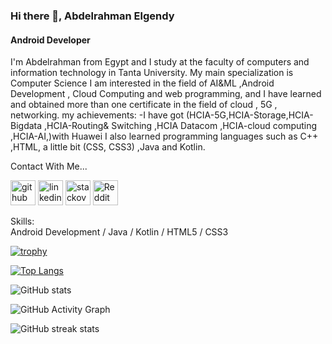 ### Hi there 👋, Abdelrahman Elgendy
#### Android Developer
I'm Abdelrahman from Egypt and I study at the faculty of computers and information technology in Tanta University. My main specialization is Computer Science I am interested in the field of AI&ML ,Android Development , Cloud Computing and web programming, and I have learned and obtained more than one certificate in the field of cloud , 5G , networking. my achievements: -I have got (HCIA-5G,HCIA-Storage,HCIA-Bigdata ,HCIA-Routing& Switching ,HCIA Datacom ,HCIA-cloud computing ,HCIA-AI,)with Huawei I also learned programming languages such as C++ ,HTML, a little bit (CSS, CSS3) ,Java and Kotlin.

Contact With Me... <br>

[<img src='https://cdn.jsdelivr.net/npm/simple-icons@3.0.1/icons/github.svg' alt='github' height='40'>](https://github.com/Abdelra7manElgendy)  [<img src='https://cdn.jsdelivr.net/npm/simple-icons@3.0.1/icons/linkedin.svg' alt='linkedin' height='40'>](https://www.linkedin.com/in/abdulrahmanelgendy/)  [<img src='https://cdn.jsdelivr.net/npm/simple-icons@3.0.1/icons/stackoverflow.svg' alt='stackoverflow' height='40'>](https://stackoverflow.com/users/abdelrahman-elgendy)  [<img src='https://cdn.jsdelivr.net/npm/simple-icons@3.0.1/icons/reddit.svg' alt='Reddit' height='40'>](https://www.reddit.com/user/Abdulrahman_Elgendy)  

Skills:<br>
Android Development / Java / Kotlin / HTML5 / CSS3

[![trophy](https://github-profile-trophy.vercel.app/?username=Abdelra7manElgendy)](https://github.com/ryo-ma/github-profile-trophy)

[![Top Langs](https://github-readme-stats.vercel.app/api/top-langs/?username=Abdelra7manElgendy)](https://github.com/anuraghazra/github-readme-stats)

![GitHub stats](https://github-readme-stats.vercel.app/api?username=Abdelra7manElgendy&show_icons=true)  

![GitHub Activity Graph](https://activity-graph.herokuapp.com/graph?username=Abdelra7manElgendy)  

![GitHub streak stats](https://github-readme-streak-stats.herokuapp.com/?user=Abdelra7manElgendy)  

